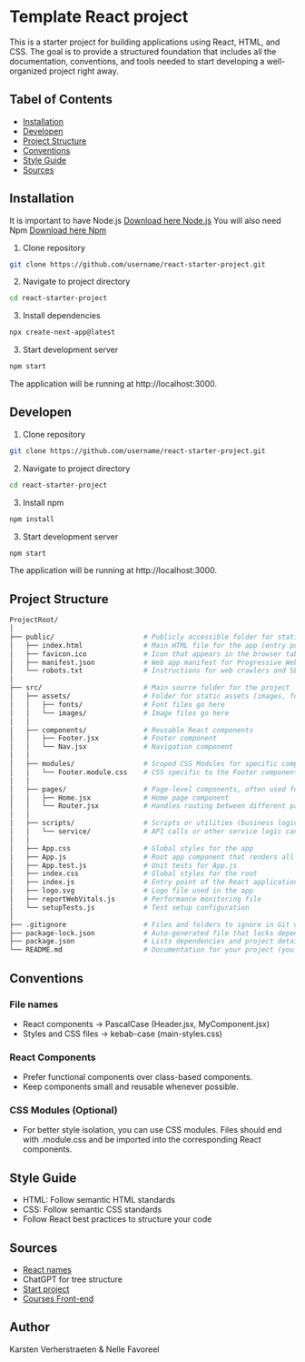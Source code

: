 # Template React project

This is a starter project for building applications using React, HTML, and CSS. The goal is to provide a structured foundation that includes all the documentation, conventions, and tools needed to start developing a well-organized project right away.

## Tabel of Contents

- [Installation](#Installation)
- [Developen](#Developen)
- [Project Structure](#Project-Structure)
- [Conventions](#Conventions)
- [Style Guide](#Style-Guide)
- [Sources](#Sources)

## Installation

It is important to have Node.js
[Download here Node.js](https://nodejs.org/en/download/prebuilt-installer)
You will also need Npm
[Download here Npm](https://www.npmjs.com/)
1. Clone repository
```bash
git clone https://github.com/username/react-starter-project.git
```
2. Navigate to project directory
```bash
cd react-starter-project
```
3. Install dependencies
```bash
npx create-next-app@latest
```
3. Start development server
```bash
npm start
```
The application will be running at http://localhost:3000.

## Developen
1. Clone repository
```bash
git clone https://github.com/username/react-starter-project.git
```
2. Navigate to project directory
```bash
cd react-starter-project
```
3. Install npm
```bash
npm install
```
3. Start development server
```bash
npm start
```
The application will be running at http://localhost:3000.

## Project Structure

```bash
ProjectRoot/
│
├── public/                      # Publicly accessible folder for static files
│   ├── index.html               # Main HTML file for the app (entry point)
│   ├── favicon.ico              # Icon that appears in the browser tab
│   ├── manifest.json            # Web app manifest for Progressive Web Apps (PWA)
│   └── robots.txt               # Instructions for web crawlers and SEO
│
├── src/                         # Main source folder for the project
│   ├── assets/                  # Folder for static assets (images, fonts, etc.)
│   │   ├── fonts/               # Font files go here
│   │   └── images/              # Image files go here
│   │
│   ├── components/              # Reusable React components
│   │   ├── Footer.jsx           # Footer component
│   │   └── Nav.jsx              # Navigation component
│   │
│   ├── modules/                 # Scoped CSS Modules for specific components
│   │   └── Footer.module.css    # CSS specific to the Footer component
│   │
│   ├── pages/                   # Page-level components, often used for routing
│   │   ├── Home.jsx             # Home page component
│   │   └── Router.jsx           # Handles routing between different pages
│   │
│   ├── scripts/                 # Scripts or utilities (business logic, helpers, etc.)
│   │   └── service/             # API calls or other service logic can go here
│   │
│   ├── App.css                  # Global styles for the app
│   ├── App.js                   # Root app component that renders all others
│   ├── App.test.js              # Unit tests for App.js
│   ├── index.css                # Global styles for the root
│   ├── index.js                 # Entry point of the React application
│   ├── logo.svg                 # Logo file used in the app
│   ├── reportWebVitals.js       # Performance monitoring file
│   └── setupTests.js            # Test setup configuration
│
├── .gitignore                   # Files and folders to ignore in Git version control
├── package-lock.json            # Auto-generated file that locks dependency versions
├── package.json                 # Lists dependencies and project details
└── README.md                    # Documentation for your project (you are here!)
```

## Conventions

### File names
- React components -> PascalCase (Header.jsx, MyComponent.jsx)
- Styles and CSS files -> kebab-case (main-styles.css)
### React Components
- Prefer functional components over class-based components.
- Keep components small and reusable whenever possible.
### CSS Modules (Optional)
- For better style isolation, you can use CSS modules. Files should end with .module.css and be imported into the corresponding React components.

## Style Guide 
- HTML: Follow semantic HTML standards
- CSS: Follow semantic CSS standards
- Follow React best practices to structure your code

## Sources
- [React names](https://handsonreact.com/docs/code-organization-conventions)
- ChatGPT for tree structure
- [Start project](https://react.dev/learn/start-a-new-react-project)
- [Courses Front-end](https://canvas.ehb.be/courses/33612)

## Author
Karsten Verherstraeten & Nelle Favoreel
